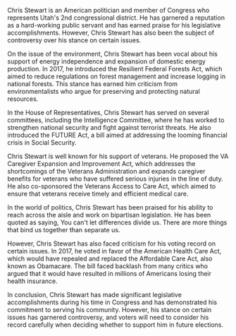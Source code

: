 Chris Stewart is an American politician and member of Congress who represents Utah's 2nd congressional district. He has garnered a reputation as a hard-working public servant and has earned praise for his legislative accomplishments. However, Chris Stewart has also been the subject of controversy over his stance on certain issues. 

On the issue of the environment, Chris Stewart has been vocal about his support of energy independence and expansion of domestic energy production. In 2017, he introduced the Resilient Federal Forests Act, which aimed to reduce regulations on forest management and increase logging in national forests. This stance has earned him criticism from environmentalists who argue for preserving and protecting natural resources. 

In the House of Representatives, Chris Stewart has served on several committees, including the Intelligence Committee, where he has worked to strengthen national security and fight against terrorist threats. He also introduced the FUTURE Act, a bill aimed at addressing the looming financial crisis in Social Security. 

Chris Stewart is well known for his support of veterans. He proposed the VA Caregiver Expansion and Improvement Act, which addresses the shortcomings of the Veterans Administration and expands caregiver benefits for veterans who have suffered serious injuries in the line of duty. He also co-sponsored the Veterans Access to Care Act, which aimed to ensure that veterans receive timely and efficient medical care. 

In the world of politics, Chris Stewart has been praised for his ability to reach across the aisle and work on bipartisan legislation. He has been quoted as saying, You can't let differences divide us. There are more things that bind us together than separate us. 

However, Chris Stewart has also faced criticism for his voting record on certain issues. In 2017, he voted in favor of the American Health Care Act, which would have repealed and replaced the Affordable Care Act, also known as Obamacare. The bill faced backlash from many critics who argued that it would have resulted in millions of Americans losing their health insurance. 

In conclusion, Chris Stewart has made significant legislative accomplishments during his time in Congress and has demonstrated his commitment to serving his community. However, his stance on certain issues has garnered controversy, and voters will need to consider his record carefully when deciding whether to support him in future elections.
